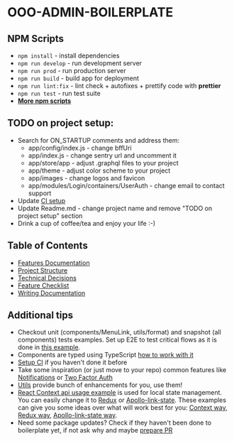 # OOO-ADMIN-BOILERPLATE

## NPM Scripts

- `npm install` - install dependencies
- `npm run develop` - run development server
- `npm run prod` - run production server
- `npm run build` - build app for deployment
- `npm run lint:fix` - lint check + autofixes + prettify code with **prettier**
- `npm run test` - run test suite
- **[More npm scripts](./docs/tools/npm.md)**

## TODO on project setup:

- Search for ON_STARTUP comments and address them:
  - app/config/index.js - change bffUri
  - app/index.js - change sentry url and uncomment it
  - app/store/app - adjust .graphql files to your project
  - app/theme - adjust color scheme to your project
  - app/images - change logos and favicon
  - app/modules/Login/containers/UserAuth - change email to contact support
- Update [CI setup](./docs/CI.md)
- Update Readme.md - change project name and remove "TODO on project setup" section
- Drink a cup of coffee/tea and enjoy your life :-)

## Table of Contents

- [Features Documentation](./docs/features/TODO.md)
- [Project Structure](./docs/solutions/ProjectStructure.md)
- [Technical Decisions](./docs/solutions/TechnicalDecisions.md)
- [Feature Checklist](./docs/solutions/FeatureChecklist.md)
- [Writing Documentation](./docs/solutions/WritingDocumentation.md)

## Additional tips

- Checkout unit (components/MenuLink, utils/format) and snapshot (all components) tests examples. Set up E2E to test critical flows as it is done in [this example](https://github.com/oakslab/e2e-travis-example).
- Components are typed using TypeScript [how to work with it](./docs/tools/typescript)
- [Setup CI](./docs/CI.md) if you haven't done it before
- Take some inspiration (or just move to your repo) common features like [Notifications](./examples/Notifications) or [Two Factor Auth](./examples/TwoFA)
- [Utils](./app/utils) provide bunch of enhancements for you, use them!
- [React Context api usage example](./app/store/sidebar) is used for local state management. You can easily change it to [Redux](https://redux.js.org/) or [Apollo-link-state](https://github.com/apollographql/apollo-link-state). These examples can give you some ideas over what will work best for you: [Context way](https://jsfiddle.net/j7vhrdmw/), [Redux way](https://jsfiddle.net/dL2hsfc8/), [Apollo-link-state way](https://jsfiddle.net/ugr6j7o0/1/).
- Need some package updates? Check if they haven't been done to boilerplate yet, if not ask why and maybe [prepare PR](./docs/Contribution)
